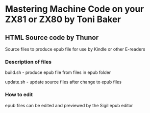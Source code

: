 # Mastering Machine Code on your ZX81 or ZX80 by Toni Baker
## HTML Source code by Thunor
Source files to produce epub file for use by Kindle or other E-readers
### Description of files
build.sh - produce epub file from files in epub folder

update.sh - update source files after change to epub files
### How to edit
epub files can be edited and previewed by the Sigil epub editor
